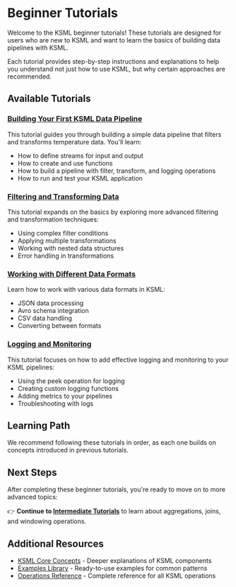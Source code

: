 # Beginner Tutorials

Welcome to the KSML beginner tutorials! These tutorials are designed for users who are new to KSML and want to learn the basics of building data pipelines with KSML.

Each tutorial provides step-by-step instructions and explanations to help you understand not just how to use KSML, but why certain approaches are recommended.

## Available Tutorials

### [Building Your First KSML Data Pipeline](../../getting-started/basics-tutorial.md)

This tutorial guides you through building a simple data pipeline that filters and transforms temperature data. You'll learn:

- How to define streams for input and output
- How to create and use functions
- How to build a pipeline with filter, transform, and logging operations
- How to run and test your KSML application

### [Filtering and Transforming Data](filtering-transforming.md)

This tutorial expands on the basics by exploring more advanced filtering and transformation techniques:

- Using complex filter conditions
- Applying multiple transformations
- Working with nested data structures
- Error handling in transformations

### [Working with Different Data Formats](data-formats.md)

Learn how to work with various data formats in KSML:

- JSON data processing
- Avro schema integration
- CSV data handling
- Converting between formats

### [Logging and Monitoring](logging-monitoring.md)

This tutorial focuses on how to add effective logging and monitoring to your KSML pipelines:

- Using the peek operation for logging
- Creating custom logging functions
- Adding metrics to your pipelines
- Troubleshooting with logs

## Learning Path

We recommend following these tutorials in order, as each one builds on concepts introduced in previous tutorials.

## Next Steps

After completing these beginner tutorials, you're ready to move on to more advanced topics:

👉 **Continue to [Intermediate Tutorials](../intermediate/index.md)** to learn about aggregations, joins, and windowing operations.

## Additional Resources

- [KSML Core Concepts](../../reference/stream-type-reference.md) - Deeper explanations of KSML components
- [Examples Library](../../resources/examples-library.md) - Ready-to-use examples for common patterns
- [Operations Reference](../../reference/operation-reference.md) - Complete reference for all KSML operations